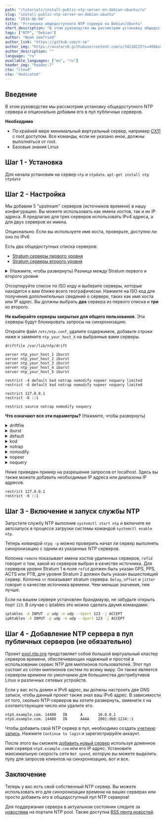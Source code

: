```yaml
---
path: "/tutorials/install-public-ntp-server-on-debian-ubuntu/ru"
slug: "install-public-ntp-server-on-debian-ubuntu"
date: "2019-06-04"
title: "Установка общедоступного NTP сервера на Debian/Ubuntu"
short_description: "В этом руководстве мы рассмотрим установку общедоступного NTP сервера и опционально добавим его в пул публичных серверов."
tags: ["NTP", "Debian"]
author: "Noah Seefried"
author_link: "https://github.com/n-se"
author_img: "https://avatars0.githubusercontent.com/u/34218225?s=400&v=4"
author_description: ""
language: "ru"
available_languages: ["en", "ru"]
header_img: "header-7"
cta: "cloud"
cta: "dedicated"
---
```


## Введение

В этом руководстве мы рассмотрим установку общедоступного NTP сервера и опционально добавим его в пул публичных серверов.

**Необходимо**

- По крайней мере минимальный виртуальный сервер, например [CX11](https://www.hetzner.com/cloud) с root доступом. Все команды, если не указано иное, должны выполняться от root.
- Базовые знания Linux

## Шаг 1 - Установка

Для начала установим на сервер `ntp` и `ntpdate`.
`apt-get install ntp ntpdate`

## Шаг 2 - Настройка

Мы добавим 5 "upstream" серверов (источников времени) в нашу конфигурацию. Вы можете использовать как имена хостов, так и их IP адреса. Я предлагаю для трех серверов использовать IPv4 адреса, а для двух серверов их имена.

Опционально: Если вы используете имя хоста, проверьте, доступно ли оно по IPv6

Есть два общедоступных списка серверов:

- [Stratum серверы первого уровня](https://support.ntp.org/bin/view/Servers/StratumOneTimeServers)
- [Stratum серверы второго уровня](https://support.ntp.org/bin/view/Servers/StratumTwoTimeServers)

<details>
    <summary>(Нажмите, чтобы развернуть) Разница между Stratum первого и второго уровня</summary>

Основные серверы называются Stratum 1 и они напрямую подключены к источнику точного времени, который называется Stratum 0. Такими источниками могут быть атомные часы, GPS приемник или система радио навигации. Сервер времени Stratum 1 передает время другим устройствам в сети, уровня Stratum 2. Они так же могут использоваться в качестве источника времени и оборудование, выполняющее с ними синхронизацию становятся устройствами с уровнем Stratum 3.
</details>

Отсортируйте список по ISO коду и выберите серверы, которые находятся к вам ближе всего географически. Нажмите на ISO код для получения дополнительных сведений о сервере, таких как имя хоста или IP адрес. Вы должны выбрать **два** сервера из первого списка и **три** из второго.

**Не выбирайте серверы закрытые для общего пользования.** Эти серверы будут блокировать запросы на синхронизацию.

Откройте файл `/etc/ntp.conf`, удалите содержимое, добавьте строки ниже и замените `ntp_your_host_X` на выбранные вами серверы.

```
driftfile /var/lib/ntp/drift

server ntp_your_host_1 iburst
server ntp_your_host_2 iburst
server ntp_your_host_3 iburst
server ntp_your_host_4 iburst
server ntp_your_host_5 iburst

restrict -4 default kod notrap nomodify nopeer noquery limited
restrict -6 default kod notrap nomodify nopeer noquery limited

restrict 127.0.0.1
restrict -6 ::1

restrict source notrap nomodify noquery
```

**Что означают все эти параметры?**
(Нажмите, чтобы развернуть)

<details>
    <summary>driftfile</summary>

Файл содержит только одно значение для корректировки тактовой частоты системных часов после каждого запуска системы или сервиса.
</details>

<details>
    <summary>iburst</summary>

С включенной опцией iburst на NTP сервер отправляется до десяти запросов на синхронизацию в течении минуты. Когда iburst выключен, отправляется только один запрос.
</details>

<details>
    <summary>default</summary>

Данная опция по умолчанию запрещает все, что явно не разрешено.
</details>

<details>
    <summary>kod</summary>

Опция kod позволяет отправлять так называемые a «kiss-of-death» пакеты, если доступ запрещен.
</details>

<details>
    <summary>notrap</summary>

Параметр notrap предотвращает прерывания протокола управления сообщениями ntpdc.
</details>

<details>
    <summary>nomodify</summary>

Параметр nomodify предотвращает попытки изменения конфигурации. 
</details>

<details>
    <summary>nopeer</summary>

 Опция nopeer предотвращает синхронизацию сервера с обслуживаемым хостом
</details>

<details>
    <summary>noquery</summary>

С опцией noquery сервер игнорирует запросы `ntpq` и `ntpdc`, но не запросы на синхронизацию времени.
</details>

Ниже приведен пример на разрешение запросов от localhost. Здесь вы также можете добавить необходимые IP адреса или диапазоны IP адресов.

```
restrict 127.0.0.1
restrict -6 ::1
```

## Шаг 3 - Включение и запуск службы NTP

Запустите службу NTP выполнив `systemctl start ntp` и включите ее автозапуск в процессе загрузки системы командой `systemctl enable ntp`.

Теперь командой `ntpq -p` можно проверить начал ли сервер выполнять синхронизацию с одним из указанных NTP серверов.

Колонка `remote` показывает имена хостов удаленных серверов, `refid` говорит о том, какой из серверов выбран в качестве источника. Для серверов уровня Stratum 1 в поле `refid` должен быть указан GPS, PPS, ACTS или PTB, для уровня Stratum 2 должен быть указан вышестоящий сервер. Колонка `st` показывает stratum сервера. `Delay`, `offset` и `jitter` говорит о качестве источника времени. Чем меньше значения, тем лучше.

Если на вашем сервере установлен брандмауэр, не забудьте открыть порт `123`. В случае с iptables это можно сделать двумя командами:

```bash
iptables -A INPUT -p udp -m udp --dport 123 -j ACCEPT
ip6tables -A INPUT -p udp -m udp --dport 123 -j ACCEPT
```

## Шаг 4 - Добавление NTP сервера в пул публичных серверов (не обязательно)

Проект [pool.ntp.org](https://www.ntppool.org/) представляет собой большой виртуальный кластер серверов времени, обеспечивающих надежный и простой в использовании сервис NTP для миллионов пользователей.
Этот пул состоит из сотен миллионов систем по всему миру. Он также является сервером времени по умолчанию для большинства дистрибутивов Linux и различных сетевых устройств.

Если у вас есть домен и IPv6 адрес, вы должны настроить две DNS записи, чтобы данный проект также знал ваш IPv6 адрес. В зависимости от того, сколько NTP-серверов вы хотите развернуть, замените `X` на соответствующее число или удалите его.

```
ntpX.example.com. 14400   IN      A       10.0.0.1
ntpX.example.com. 14400   IN      AAAA    2001:db8:1234::1
```

Чтобы добавить свой NTP сервер в пул, необходимо создать [учетную запись](https://manage.ntppool.org/manage). Нажмите `Continue to login` и зарегистрируйте аккаунт.

После этого вы сможете [добавить новый сервер](https://manage.ntppool.org/manage/servers#add) используя доменное имя сервера `ntpX.example.com` или его IP адрес. Установите максимальную скорость сети `Net speed`, которую вы можете выделить пулу для запросов клиентов на синхронизацию, вот и все.

## Заключение

Теперь у вас есть свой собственный NTP сервер. Вы можете использовать его для синхронизации времени на ваших серверах или просто добавить его в общедоступный пул NTP серверов!

Для поддержания сервера в актуальном состоянии следите за [новостями](https://www.ntppool.org/#news) на портале NTP pool. Также доступна [RSS лента новостей](https://news.ntppool.org/post/index.xml).
